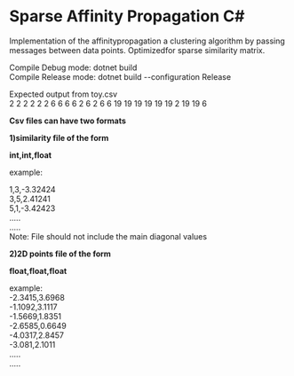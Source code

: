 # Sparse Affinity Propagation C# 
Implementation of the affinitypropagation a clustering algorithm by passing messages between data points. Optimizedfor sparse similarity matrix.

Compile Debug mode: dotnet build<br />
Compile Release mode: dotnet build --configuration Release<br />

Expected output from toy.csv<br />
2 2 2 2 2 2 6 6 6 6 2 6 2 6 6 19 19 19 19 19 19 2 19 19 6<br />

**Csv files can have two formats**<br />

**1)similarity file of the form**<br />

**int,int,float**<br />

example:<br />

1,3,-3.32424<br />
3,5,2.41241<br />
5,1,-3.42423<br />
.....<br />
.....<br />
Note: File should not include the main diagonal values<br />

**2)2D points file of the form**<br />

**float,float,float**<br />

example:<br />
-2.3415,3.6968<br />
-1.1092,3.1117<br />
-1.5669,1.8351<br />
-2.6585,0.6649<br />
-4.0317,2.8457<br />
-3.081,2.1011<br />
.....<br />
.....<br />
